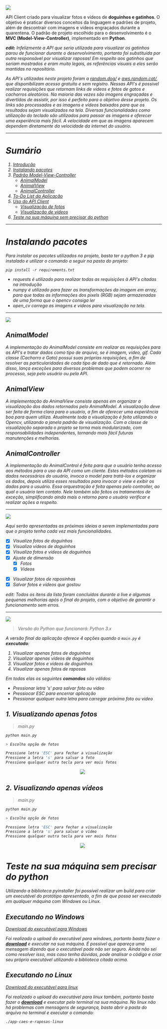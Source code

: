 <img id="introducao" src="img/1.png" style="height:300px, ">

<!--- # Requisição de CEP, Rua, Cidade e Estados --->

<p>
    API Client criado para visualizar fotos e vídeos de <b>doguinhos e gatinhos</b>. O objetivo é praticar diversos conceitos da linguagem e padrões de projeto, além de descontrair com imagens e vídeos engraçados durante a quarentena. O padrão de projeto escolhido para o desenvolvimento é o <b>MVC (Model-View-Controller)</b>, implementado em <b>Python</b>. 
</p>

<p>
    <i><b>edit:</b> Infelizmente a API que seria utilizada para visualizar os gatinhos parou de funcionar durante o desenvolvimento, portanto foi substituída por outra responsável por visualizar raposas! Em respeito aos gatinhos que seriam mostrados e eram muito legais, as referências visuais a eles serão mantidas no repositório.
</p>

<p>
    As API's utilizadas neste projeto foram a <a href="https://random.dog/">random.dog/</a> e <a href="https://aws.random.cat/">aws.random.cat/</a>, que disponibilizam acesso gratuito e sem registro. Nessas API's é possível realizar requisições que retornam links de vídeos e fotos de gatos e cachorros aleatórios. Na maioria das vezes são imagens engraçadas e divertidas de assistir, por isso é perfeito para o objetivo desse projeto. Os links são processados e as imagens e vídeos baixados para que os resultados sejam visualizados na tela. Diversas funcionalidades como utilização do teclado são utilizados para passar as imagens e oferecer uma experiência mais fácil. <i>A velocidade em que as imagens aparecem dependem diretamente da velocidade da internet do usuário</i>.
</p>

---

# Sumário
1. [Introdução](#introducao) 
1. [Instalando pacotes](#instalacao)
2. [Padrão Model-View-Controller](#mvc)
    - [AnimalModel](#animalmodel)
    - [AnimalView](#animalview)
    - [AnimalController](#animalcontroller)
3. [To-Do List da Aplicação](#todo-list)
4. [Uso do API Client](#usage)
    - [Visualização de fotos](#fotos-animais)
    - [Visualização de vídeos](#videos-animais)
5. [Teste na sua máquina sem precisar do python](#exec)

---

# Instalando pacotes <a id="instalacao"></a>

Para instalar os pacotes utilizados no projeto, basta ter o <i>python 3</i> e <i>pip</i> instalado e utilizar o comando a seguir na pasta do projeto:

`pip install -r requirements.txt`

- *requests* é utilizado para realizar todas as requisições à API's citadas na introdução
- *numpy* é utilizado para fazer as transformações da imagem em array, para que todas as informações dos pixels (RGB) sejam armazenadas de uma forma que o opencv consiga ler
- *open_cv* carrega as imagens e vídeos para visualização na tela. 

---

<img id="mvc" src="img/2.png" style="height:300px, ">

## AnimalModel <a id="animalmodel"></a>

<p>
    A implementação do <i>AnimalModel</i> consiste em realizar as requisições para as API's e tratar dados como tipo de arquivo, se é imagem, vídeo, gif. Cada classe (Cachorro e Gato) possui suas próprias requisições, a fim de resolver as particularidades de cada tipo de dado que é retornado. Além disso, lança <i>exceções</i> para diversos problemas que podem ocorrer no processo, seja pelo usuário ou pela API.
</p>

## AnimalView <a id="animalview"></a>
 
<p>
    A implementação do <i>AnimalView</i> consiste apenas em organizar a visualização dos dados retornados pelo <i>AnimalModel</i>. A visualização deve ser feita de forma clara para o usuário, a fim de oferecer uma experiência boa para quem utiliza. Atualmente toda a visualização é feita utilizando o <i>Opencv</i>, utilizando a janela padrão de visualização. Com a classe de visualização separada o projeto se torna mais modularizado, com responsabilidades independentes, tornando mais fácil futuras manutenções e melhorias. 
</p>

## AnimalController <a id="animalcontroller"></a>

<p>
    A implementação do <i>AnimalControl</i> é feita para que o usuário tenha acesso aos métodos para o uso da API como um cliente. Estes métodos coletam os dados necessários do usuário, invoca o <i>model</i> para tratá-los e organizar os dados, depois utiliza esses resultados para invocar o <i>view</i> e exibir os dados para o usuário. Essa orquestração é feita apenas pelo <i>controller</i>, ao qual o usuário tem contato. Nele também são feitos os tratamentos de exceção, simplificando ainda mais o retorno para o usuário verificar e realizar ações a respeito.
</p>

---

<img id="todo-list" src="img/3.png" style="height:300px, ">

<p>
    Aqui serão apresentadas as próximas ideias a serem implementadas para que o projeto tenha cada vez mais funcionalidades.
</p>

- [x] Visualiza fotos de doguinhos
- [x] Visualiza vídeos de doguinhos
- [x] Visualiza fotos e vídeos de doguinhos
- [x] Ajuste de dimensão
    - [x] Fotos
    - [x] Videos
<!--- [ ] Visualizar fotos de gatinhos
- [ ] Visualizar vídeos de gatinhos-->
- [x] Visualizar fotos de raposinhas
- [x] Salvar fotos e vídeos que gostou

<p>
    <i>edit: Todos os itens da lista foram concluídos durante a live e algumas pequenas melhorias após o final do projeto, com o objetivo de garantir o funcionamento sem erros.</i>
</p>

---

<img id="usage" src="img/4.png" style="height:300px, ">

> Versão do Python que funcionará: Python 3.x

<p>
    A versão final da aplicação oferece 4 opções quando o <code>main.py</code> é <b>executado</b>:

</p>

<ol>
    <li> Visualizar apenas fotos de doguinhos </li>
    <li> Visualizar apenas vídeos de doguinhos </li>
    <li> Visualizar fotos e vídeos de doguinhos </li>
    <li> Visualizar apenas fotos de raposas </li>
</ol>

<p>
    Em todas elas os seguintes <b>comandos</b> são válidos:
</p>

<ul>
    <li> Pressionar letra 's' para salvar foto ou vídeo</li>
    <li> Pressiocar ESC para encerrar aplicação</li>
    <li> Pressionar qualquer outra letra para carregar próxima foto ou vídeo </li>
</ul>

## 1. Visualizando apenas fotos <a id="fotos-animais"></a>

> main.py

```python
python main.py

> Escolha opção de fotos

Pressione letra 'ESC' para fechar a visualização
Pressione a letra 's' para salvar a foto
Pressione qualquer outra tecla para ver mais fotos
```

<p align='center'>
<img src="https://github.com/mateustoin/Caes-e-Gatos/blob/master/img/fotos.gif?raw=true">&nbsp;&nbsp;
</p>    

## 2. Visualizando apenas vídeos <a id="videos-animais"></a>

> main.py

```python
python main.py

> Escolha opção de fotos

Pressione letra 'ESC' para fechar a visualização
Pressione a letra 's' para salvar o vídeo
Pressione qualquer outra tecla para ver mais fotos
```

<p align='center'>
<img src="https://github.com/mateustoin/Caes-e-Gatos/blob/master/img/videos.gif?raw=true">&nbsp;&nbsp;
</p> 

# Teste na sua máquina sem precisar do python <a id="exec"></a>

<p>
    Utilizando a biblioteca <i>pyinstaller</i> foi possível realizar um build para criar um executável do protótipo apresentado, a fim de que possa ser executado em qualquer máquina com Windows ou Linux.
</p>

## Executando no Windows

<a href="https://www.dropbox.com/s/ma7anfgq5voyr7i/app_caes_e_raposas_win.exe?dl=0">Download do executável para Windows</a>

<p>
    Foi realizado o upload do executável para windows, portanto basta fazer o <b><a href="https://www.dropbox.com/s/ma7anfgq5voyr7i/app_caes_e_raposas_win.exe?dl=0">download</a></b> e executar na sua máquina. É possível que apareça uma mensagem dizendo que o executável pode não ser seguro. Ainda não sei como resolver isso, mas caso tenha dúvidas, pode analisar o código e criar seu próprio executável utilizando a biblioteca citada acima.
</p>

## Executando no Linux

<a href="https://www.dropbox.com/s/bz92q157rde9trz/app-caes-e-raposas-linux?dl=0">Download do executável para linux</a>

<p>
    Foi realizado o upload do executável para linux também, portanto basta fazer o <b><a href="https://www.dropbox.com/s/bz92q157rde9trz/app-caes-e-raposas-linux?dl=0">download</a></b> e executar pelo terminal na sua máquina. No linux não há problemas com mensagens de segurança, basta abrir a pasta do arquivo no terminal e executar o comando:
</p>

<code>./app-caes-e-raposas-linux</code>

